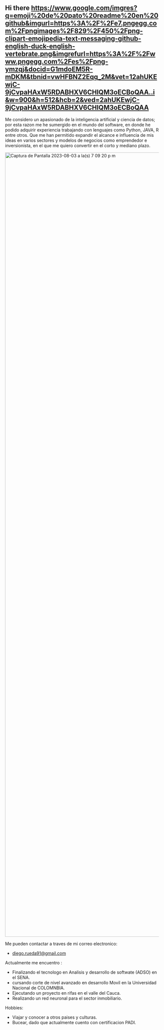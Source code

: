 ## Hi there https://www.google.com/imgres?q=emoji%20de%20pato%20readme%20en%20github&imgurl=https%3A%2F%2Fe7.pngegg.com%2Fpngimages%2F829%2F450%2Fpng-clipart-emojipedia-text-messaging-github-english-duck-english-vertebrate.png&imgrefurl=https%3A%2F%2Fwww.pngegg.com%2Fes%2Fpng-ymzqj&docid=G1mdoEM5R-mDKM&tbnid=vwHFBNZ2Eqq_2M&vet=12ahUKEwjC-9jCvpaHAxW5RDABHXV6CHIQM3oECBoQAA..i&w=900&h=512&hcb=2&ved=2ahUKEwjC-9jCvpaHAxW5RDABHXV6CHIQM3oECBoQAA

Me considero un apasionado de la inteligencia artificial y ciencia de datos; por esta razon me he sumergido en el mundo del software, en donde he podido adquirir experiencia trabajando con lenguajes como Python, JAVA, R entre otros. Que me han permitido expandir el alcance e influencia de mis ideas en varios sectores y modelos de negocios como emprendedor e inversionista, en el que me quiero convertir en el corto y mediano plazo.

<img width="2560" alt="Captura de Pantalla 2023-08-03 a la(s) 7 09 20 p m" src="https://github.com/P4TO91/P4TO91/assets/93457382/3db97022-8c87-4955-9bc9-f2a024b8c1f0">



Me pueden contactar a traves de mi correo electronico:

- diego.rueda91@gmail.com

Actualmente me encuentro :

- Finalizando el tecnologo en Analisis y desarrollo de softwate (ADSO) en el SENA.
- cursando corte de nivel avanzado en desarrollo Movil en la Universidad Nacional de COLOMNBIA.
- Ejecutando un proyecto en rifas en el valle del Cauca.
- Realizando un red neuronal para el sector inmobiliario.

Hobbies:
- Viajar y conocer a otros paises y culturas.
- Bucear, dado que actualmente cuento con certificacion PADI.
